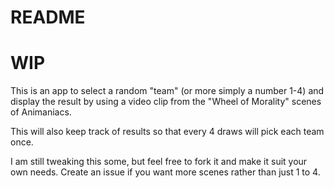 # README

# WIP

This is an app to select a random "team" (or more simply a number 1-4) and display the result by using a video clip from the "Wheel of Morality" scenes of Animaniacs.

This will also keep track of results so that every 4 draws will pick each team once.

I am still tweaking this some, but feel free to fork it and make it suit your own needs.  Create an issue if you want more scenes rather than just 1 to 4.